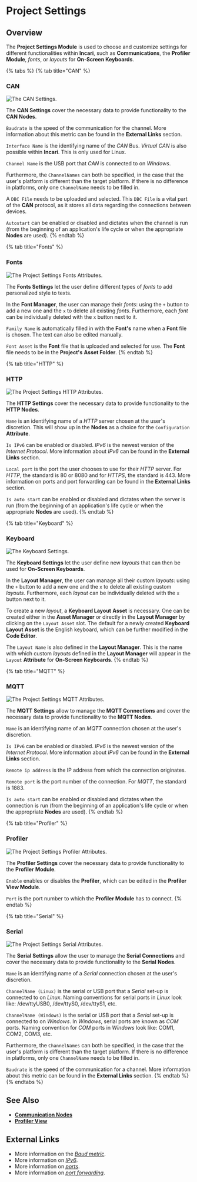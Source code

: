 # Project Settings

## Overview

The **Project Settings Module** is used to choose and customize settings for different functionalities within **Incari**, such as **Communications**, the **Profiler Module**, _fonts_, or _layouts_ for **On-Screen Keyboards**.

{% tabs %}
{% tab title="CAN" %}
### CAN

![The CAN Settings.](../.gitbook/assets/projectsettings-can.png)

The **CAN Settings** cover the necessary data to provide functionality to the **CAN Nodes**.

`Baudrate` is the speed of the communication for the channel. More information about this metric can be found in the **External Links** section.

`Interface Name` is the identifying name of the _CAN_ Bus. _Virtual CAN_ is also possible within **Incari**. This is only used for Linux.

`Channel Name` is the USB port that _CAN_ is connected to on _Windows_.

Furthermore, the `ChannelNames` can both be specified, in the case that the user's platform is different than the target platform. If there is no difference in platforms, only one `ChannelName` needs to be filled in.

A `DBC File` needs to be uploaded and selected. This `DBC File` is a vital part of the **CAN** protocol, as it stores all data regarding the connections between devices.

`Autostart` can be enabled or disabled and dictates when the channel is run (from the beginning of an application's life cycle or when the appropriate **Nodes** are used).
{% endtab %}

{% tab title="Fonts" %}
### Fonts

![The Project Settings Fonts Attributes.](../.gitbook/assets/projectsettings-font.png)

The **Fonts Settings** let the user define different types of _fonts_ to add personalized style to texts.

In the **Font Manager**, the user can manage their _fonts_: using the `+` button to add a new one and the `x` to delete all existing _fonts_. Furthermore, each _font_ can be individually deleted with the `x` button next to it.

`Family Name` is automatically filled in with the **Font's** name when a **Font** file is chosen. The text can also be edited manually.

`Font Asset` is the **Font** file that is uploaded and selected for use. The **Font** file needs to be in the **Project's** **Asset Folder**.
{% endtab %}

{% tab title="HTTP" %}
### HTTP

![The Project Settings HTTP Attributes.](../.gitbook/assets/projectsettings-http.png)

The **HTTP Settings** cover the necessary data to provide functionality to the **HTTP Nodes**.

`Name` is an identifying name of a _HTTP_ server chosen at the user's discretion. This will show up in the **Nodes** as a choice for the `Configuration` **Attribute**.

`Is IPv6` can be enabled or disabled. _IPv6_ is the newest version of the _Internet Protocol_. More information about _IPv6_ can be found in the **External Links** section.

`Local port` is the port the user chooses to use for their _HTTP_ server. For _HTTP_, the standard is 80 or 8080 and for *HTTPS*, the standard is 443. More information on ports and port forwarding can be found in the **External Links** section.

`Is auto start` can be enabled or disabled and dictates when the server is run (from the beginning of an application's life cycle or when the appropriate **Nodes** are used).
{% endtab %}

{% tab title="Keyboard" %}
### Keyboard

![The Keyboard Settings.](../.gitbook/assets/projectsettings-keyboard.png)

The **Keyboard Settings** let the user define new _layouts_ that can then be used for **On-Screen Keyboards**.

In the **Layout Manager**, the user can manage all their custom _layouts_: using the `+` button to add a new one and the `x` to delete all existing custom _layouts_. Furthermore, each _layout_ can be individually deleted with the `x` button next to it.

To create a new _layout_, a **Keyboard Layout** **Asset** is necessary. One can be created either in the **Asset Manager** or directly in the **Layout Manager** by clicking on the `Layout Asset` slot. The default for a newly created **Keyboard Layout** **Asset** is the English keyboard, which can be further modified in the **Code Editor**.

The `Layout Name` is also defined in the **Layout Manager**. This is the name with which custom _layouts_ defined in the **Layout Manager** will appear in the `Layout` **Attribute** for **On-Screen Keyboards**.
{% endtab %}

{% tab title="MQTT" %}
### MQTT

![The Project Settings MQTT Attributes.](../.gitbook/assets/projectsettings-mqtt.png)

The **MQTT Settings** allow to manage the **MQTT Connections** and cover the necessary data to provide functionality to the **MQTT Nodes**.

`Name` is an identifying name of an _MQTT_ connection chosen at the user's discretion.

`Is IPv6` can be enabled or disabled. _IPv6_ is the newest version of the _Internet Protocol_. More information about _IPv6_ can be found in the **External Links** section.

`Remote ip address` is the IP address from which the connection originates.

`Remote port` is the port number of the connection. For *MQTT*, the standard is 1883.

`Is auto start` can be enabled or disabled and dictates when the connection is run (from the beginning of an application's life cycle or when the appropriate **Nodes** are used).
{% endtab %}

{% tab title="Profiler" %}
### Profiler

![The Project Settings Profiler Attributes.](../.gitbook/assets/projectsettings-profiler.png)

The **Profiler Settings** cover the necessary data to provide functionality to the **Profiler** **Module**.

`Enable` enables or disables the **Profiler**, which can be edited in the **Profiler View Module**.

`Port` is the port number to which the **Profiler Module** has to connect.
{% endtab %}

{% tab title="Serial" %}
### Serial

![The Project Settings Serial Attributes.](../.gitbook/assets/projectsettings-serial.png)

The **Serial Settings** allow the user to manage the **Serial Connections** and cover the necessary data to provide functionality to the **Serial** **Nodes**.

`Name` is an identifying name of a _Serial_ connection chosen at the user's discretion.

`ChannelName (Linux)` is the serial or USB port that a _Serial_ set-up is connected to on _Linux_. Naming conventions for serial ports in *Linux* look like: /dev/ttyUSB0, /dev/ttyS0, /dev/ttyS1, etc.

`ChannelName (Windows)` is the serial or USB port that a _Serial_ set-up is connected to on _Windows_. In *Windows*, serial ports are known as *COM* ports. Naming convention for *COM* ports in *Windows* look like: COM1, COM2, COM3, etc. 

Furthermore, the `ChannelNames` can both be specified, in the case that the user's platform is different than the target platform. If there is no difference in platforms, only one `ChannelName` needs to be filled in.

`Baudrate` is the speed of the communication for a channel. More information about this metric can be found in the **External Links** section.
{% endtab %}
{% endtabs %}

## See Also

* [**Communication Nodes**](../toolbox/communication/)
* [**Profiler View**](profiler-view.md)

## External Links

* More information on the [_Baud metric_](https://en.wikipedia.org/wiki/Baud).
* More information on [_IPv6_](https://en.wikipedia.org/wiki/IPv6).
* More information on [_ports_](https://en.wikipedia.org/wiki/Port\_\(computer\_networking\)).
* More information on [_port forwarding_](https://en.wikipedia.org/wiki/Port\_forwarding).
